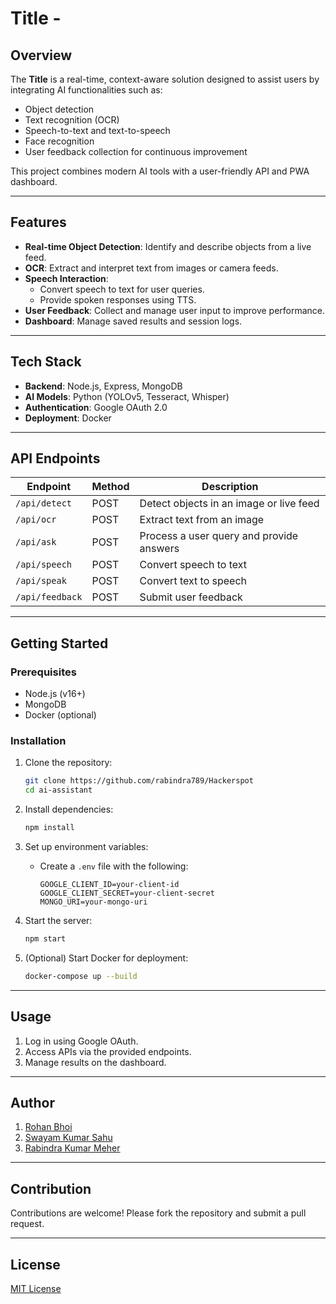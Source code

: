 
# Title - 

## Overview
The **Title** is a real-time, context-aware solution designed to assist users by integrating AI functionalities such as:
- Object detection
- Text recognition (OCR)
- Speech-to-text and text-to-speech
- Face recognition
- User feedback collection for continuous improvement

This project combines modern AI tools with a user-friendly API and PWA dashboard.

---

## Features
- **Real-time Object Detection**: Identify and describe objects from a live feed.
- **OCR**: Extract and interpret text from images or camera feeds.
- **Speech Interaction**:
  - Convert speech to text for user queries.
  - Provide spoken responses using TTS.
- **User Feedback**: Collect and manage user input to improve performance.
- **Dashboard**: Manage saved results and session logs.

---

## Tech Stack
- **Backend**: Node.js, Express, MongoDB
- **AI Models**: Python (YOLOv5, Tesseract, Whisper)
- **Authentication**: Google OAuth 2.0
- **Deployment**: Docker

---

## API Endpoints
| Endpoint         | Method | Description                                |
|-------------------|--------|--------------------------------------------|
| `/api/detect`     | POST   | Detect objects in an image or live feed    |
| `/api/ocr`        | POST   | Extract text from an image                |
| `/api/ask`        | POST   | Process a user query and provide answers   |
| `/api/speech`     | POST   | Convert speech to text                    |
| `/api/speak`      | POST   | Convert text to speech                    |
| `/api/feedback`   | POST   | Submit user feedback                      |

---

## Getting Started
### Prerequisites
- Node.js (v16+)
- MongoDB
- Docker (optional)

### Installation
1. Clone the repository:
   ```bash
   git clone https://github.com/rabindra789/Hackerspot
   cd ai-assistant
   ```

2. Install dependencies:
   ```bash
   npm install
   ```

3. Set up environment variables:
   - Create a `.env` file with the following:
     ```env
     GOOGLE_CLIENT_ID=your-client-id
     GOOGLE_CLIENT_SECRET=your-client-secret
     MONGO_URI=your-mongo-uri
     ```
4. Start the server:
   ```bash
   npm start
   ```

5. (Optional) Start Docker for deployment:
   ```bash
   docker-compose up --build
   ```

---

## Usage
1. Log in using Google OAuth.
2. Access APIs via the provided endpoints.
3. Manage results on the dashboard.

---

## Author
1. [Rohan Bhoi](https://github.com/RohanBhoi-7064)
2. [Swayam Kumar Sahu](https://github.com/swayam-1404)
3. [Rabindra Kumar Meher](https://github.com/rabindra789)
   
---

## Contribution
Contributions are welcome! Please fork the repository and submit a pull request.

---

## License
[MIT License](LICENSE)
